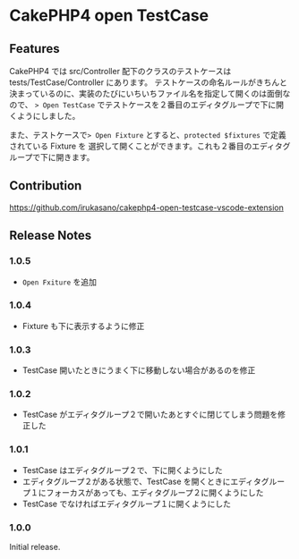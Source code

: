 # CakePHP4 open TestCase

## Features

CakePHP4 では src/Controller 配下のクラスのテストケースは tests/TestCase/Controller にあります。
テストケースの命名ルールがきちんと決まっているのに、実装のたびにいちいちファイル名を指定して開くのは面倒なので、
`> Open TestCase` でテストケースを２番目のエディタグループで下に開くようにしました。

また、テストケースで`> Open Fixture` とすると、`protected $fixtures` で定義されている Fixture を
選択して開くことができます。これも２番目のエディタグループで下に開きます。

## Contribution

https://github.com/irukasano/cakephp4-open-testcase-vscode-extension

## Release Notes

### 1.0.5

* `Open Fxiture` を追加

### 1.0.4

* Fixture も下に表示するように修正

### 1.0.3

* TestCase 開いたときにうまく下に移動しない場合があるのを修正

### 1.0.2

* TestCase がエディタグループ２で開いたあとすぐに閉じてしまう問題を修正した

### 1.0.1

* TestCase はエディタグループ２で、下に開くようにした
* エディタグループ２がある状態で、TestCase を開くときにエディタグループ１にフォーカスがあっても、エディタグループ２に開くようにした
* TestCase でなければエディタグループ１に開くようにした

### 1.0.0

Initial release.

